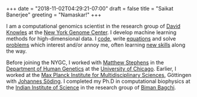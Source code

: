 +++
date = "2018-11-02T04:29:21-07:00"
draft = false
title = "Saikat Banerjee"
greeting = "Namaskar!"
+++
<!---
A genuine leader is not a searcher for consensus but a molder of consensus.
Martin Luther King Jr. -->
I am a computational genomics scientist
in the research group of [David Knowles](https://daklab.github.io/)
at the [New York Genome Center](https://www.nygenome.org/).
I develop machine learning methods for high-dimensional data.
I [code](https://github.com/banskt), write [equations](https://www.biorxiv.org/content/early/2018/06/04/198911) 
and solve [problems](https://scholar.google.com/citations?user=Olrxt2IAAAAJ) which interest and/or annoy me, 
often learning [new skills](/about) along the way.

Before joining the NYGC, I worked with [Matthew Stephens](https://stephenslab.uchicago.edu/) 
in the [Department of Human Genetics](https://genes.uchicago.edu/) at the [University of Chicago](https://www.uchicago.edu).
Earlier, I worked at the [Max Planck Institute for Multidisciplinary Sciences](https://www.mpinat.mpg.de/en), G&ouml;ttingen
with [Johannes S&ouml;ding](https://www.mpibpc.mpg.de/soeding).
I completed my Ph.D in computational biophysics at the [Indian Institute of Science](https://iisc.ac.in/)
in the research group of [Biman Bagchi](https://en.wikipedia.org/wiki/Biman_Bagchi).
